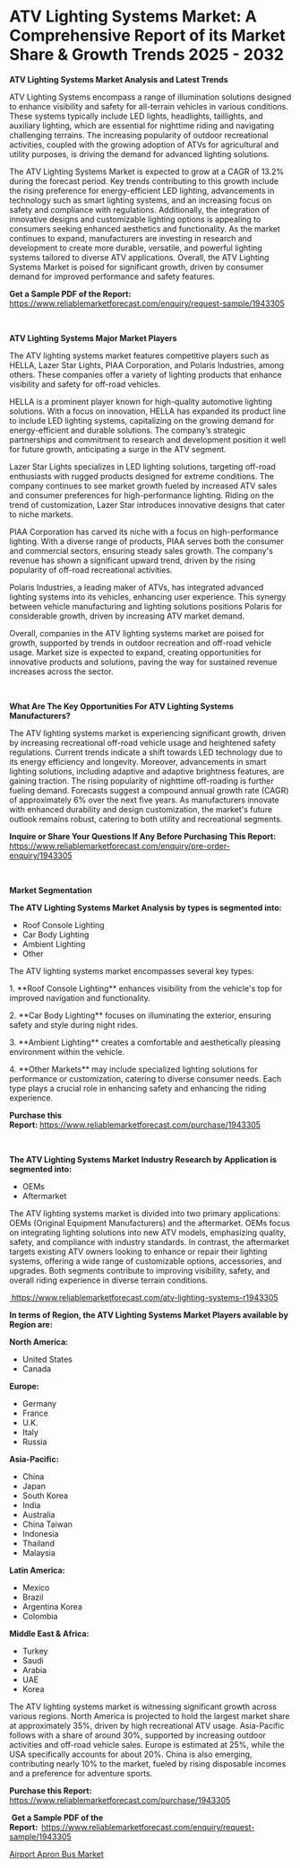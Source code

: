<p><h1>ATV Lighting Systems Market: A Comprehensive Report of its Market Share & Growth Trends 2025 - 2032</h1></p><p><strong>ATV Lighting Systems Market Analysis and Latest Trends</strong></p>
<p><p>ATV Lighting Systems encompass a range of illumination solutions designed to enhance visibility and safety for all-terrain vehicles in various conditions. These systems typically include LED lights, headlights, taillights, and auxiliary lighting, which are essential for nighttime riding and navigating challenging terrains. The increasing popularity of outdoor recreational activities, coupled with the growing adoption of ATVs for agricultural and utility purposes, is driving the demand for advanced lighting solutions.</p><p>The ATV Lighting Systems Market is expected to grow at a CAGR of 13.2% during the forecast period. Key trends contributing to this growth include the rising preference for energy-efficient LED lighting, advancements in technology such as smart lighting systems, and an increasing focus on safety and compliance with regulations. Additionally, the integration of innovative designs and customizable lighting options is appealing to consumers seeking enhanced aesthetics and functionality. As the market continues to expand, manufacturers are investing in research and development to create more durable, versatile, and powerful lighting systems tailored to diverse ATV applications. Overall, the ATV Lighting Systems Market is poised for significant growth, driven by consumer demand for improved performance and safety features.</p></p>
<p><strong>Get a Sample PDF of the Report:&nbsp;</strong> <a href="https://www.reliablemarketforecast.com/enquiry/request-sample/1943305?utm_campaign=2778&utm_medium=2&utm_source=Github&utm_content=ia&utm_term=30032025&utm_id=atv-lighting-systems">https://www.reliablemarketforecast.com/enquiry/request-sample/1943305</a></p>
<p>&nbsp;</p>
<p><strong>ATV Lighting Systems Major Market Players</strong></p>
<p><p>The ATV lighting systems market features competitive players such as HELLA, Lazer Star Lights, PIAA Corporation, and Polaris Industries, among others. These companies offer a variety of lighting products that enhance visibility and safety for off-road vehicles.</p><p>HELLA is a prominent player known for high-quality automotive lighting solutions. With a focus on innovation, HELLA has expanded its product line to include LED lighting systems, capitalizing on the growing demand for energy-efficient and durable solutions. The company’s strategic partnerships and commitment to research and development position it well for future growth, anticipating a surge in the ATV segment.</p><p>Lazer Star Lights specializes in LED lighting solutions, targeting off-road enthusiasts with rugged products designed for extreme conditions. The company continues to see market growth fueled by increased ATV sales and consumer preferences for high-performance lighting. Riding on the trend of customization, Lazer Star introduces innovative designs that cater to niche markets.</p><p>PIAA Corporation has carved its niche with a focus on high-performance lighting. With a diverse range of products, PIAA serves both the consumer and commercial sectors, ensuring steady sales growth. The company's revenue has shown a significant upward trend, driven by the rising popularity of off-road recreational activities.</p><p>Polaris Industries, a leading maker of ATVs, has integrated advanced lighting systems into its vehicles, enhancing user experience. This synergy between vehicle manufacturing and lighting solutions positions Polaris for considerable growth, driven by increasing ATV market demand.</p><p>Overall, companies in the ATV lighting systems market are poised for growth, supported by trends in outdoor recreation and off-road vehicle usage. Market size is expected to expand, creating opportunities for innovative products and solutions, paving the way for sustained revenue increases across the sector.</p></p>
<p>&nbsp;</p>
<p><strong>What Are The Key Opportunities For ATV Lighting Systems Manufacturers?</strong></p>
<p><p>The ATV lighting systems market is experiencing significant growth, driven by increasing recreational off-road vehicle usage and heightened safety regulations. Current trends indicate a shift towards LED technology due to its energy efficiency and longevity. Moreover, advancements in smart lighting solutions, including adaptive and adaptive brightness features, are gaining traction. The rising popularity of nighttime off-roading is further fueling demand. Forecasts suggest a compound annual growth rate (CAGR) of approximately 6% over the next five years. As manufacturers innovate with enhanced durability and design customization, the market's future outlook remains robust, catering to both utility and recreational segments.</p></p>
<p><strong>Inquire or Share Your Questions If Any Before Purchasing This Report:</strong> <a href="https://www.reliablemarketforecast.com/enquiry/pre-order-enquiry/1943305?utm_campaign=2778&utm_medium=2&utm_source=Github&utm_content=ia&utm_term=30032025&utm_id=atv-lighting-systems">https://www.reliablemarketforecast.com/enquiry/pre-order-enquiry/1943305</a></p>
<p>&nbsp;</p>
<p><strong>Market Segmentation</strong></p>
<p><strong>The ATV Lighting Systems Market Analysis by types is segmented into:</strong></p>
<p><ul><li>Roof Console Lighting</li><li>Car Body Lighting</li><li>Ambient Lighting</li><li>Other</li></ul></p>
<p><p>The ATV lighting systems market encompasses several key types: </p><p>1. **Roof Console Lighting** enhances visibility from the vehicle's top for improved navigation and functionality.  </p><p>2. **Car Body Lighting** focuses on illuminating the exterior, ensuring safety and style during night rides.  </p><p>3. **Ambient Lighting** creates a comfortable and aesthetically pleasing environment within the vehicle.  </p><p>4. **Other Markets** may include specialized lighting solutions for performance or customization, catering to diverse consumer needs. Each type plays a crucial role in enhancing safety and enhancing the riding experience.</p></p>
<p><strong>Purchase this Report:&nbsp;</strong><a href="https://www.reliablemarketforecast.com/purchase/1943305?utm_campaign=2778&utm_medium=2&utm_source=Github&utm_content=ia&utm_term=30032025&utm_id=atv-lighting-systems">https://www.reliablemarketforecast.com/purchase/1943305</a></p>
<p>&nbsp;</p>
<p><strong>The ATV Lighting Systems Market Industry Research by Application is segmented into:</strong></p>
<p><ul><li>OEMs</li><li>Aftermarket</li></ul></p>
<p><p>The ATV lighting systems market is divided into two primary applications: OEMs (Original Equipment Manufacturers) and the aftermarket. OEMs focus on integrating lighting solutions into new ATV models, emphasizing quality, safety, and compliance with industry standards. In contrast, the aftermarket targets existing ATV owners looking to enhance or repair their lighting systems, offering a wide range of customizable options, accessories, and upgrades. Both segments contribute to improving visibility, safety, and overall riding experience in diverse terrain conditions.</p></p>
<p><a href="https://www.reliablemarketforecast.com/atv-lighting-systems-r1943305?utm_campaign=2778&utm_medium=2&utm_source=Github&utm_content=ia&utm_term=30032025&utm_id=atv-lighting-systems">&nbsp;https://www.reliablemarketforecast.com/atv-lighting-systems-r1943305</a></p>
<p><strong>In terms of Region, the ATV Lighting Systems Market Players available by Region are:</strong></p>
<p>
    <p> <strong> North America: </strong>
        <ul>
            <li>United States</li>
            <li>Canada</li>
        </ul>
        </p> 
    <p> <strong> Europe: </strong>
        <ul>
            <li>Germany</li>
            <li>France</li>
            <li>U.K.</li>
            <li>Italy</li>
            <li>Russia</li>
        </ul>
        </p> 
    <p> <strong> Asia-Pacific: </strong>
        <ul>
            <li>China</li>
            <li>Japan</li>
            <li>South Korea</li>
            <li>India</li>
            <li>Australia</li>
            <li>China Taiwan</li>
            <li>Indonesia</li>
            <li>Thailand</li>
            <li>Malaysia</li>
        </ul>
        </p> 
    <p> <strong> Latin America: </strong>
        <ul>
            <li>Mexico</li>
            <li>Brazil</li>
            <li>Argentina Korea</li>
            <li>Colombia</li>
        </ul>
        </p> 
    <p> <strong> Middle East & Africa: </strong>
        <ul>
            <li>Turkey</li>
            <li>Saudi</li>
            <li>Arabia</li>
            <li>UAE</li>
            <li>Korea</li>
        </ul>
    </p>
    </p>
<p><p>The ATV lighting systems market is witnessing significant growth across various regions. North America is projected to hold the largest market share at approximately 35%, driven by high recreational ATV usage. Asia-Pacific follows with a share of around 30%, supported by increasing outdoor activities and off-road vehicle sales. Europe is estimated at 25%, while the USA specifically accounts for about 20%. China is also emerging, contributing nearly 10% to the market, fueled by rising disposable incomes and a preference for adventure sports.</p></p>
<p><strong>Purchase this Report: </strong><a href="https://www.reliablemarketforecast.com/purchase/1943305?utm_campaign=2778&utm_medium=2&utm_source=Github&utm_content=ia&utm_term=30032025&utm_id=atv-lighting-systems">https://www.reliablemarketforecast.com/purchase/1943305</a></p>
<p>&nbsp;<strong>Get a Sample PDF of the Report:&nbsp;&nbsp;</strong><a href="https://www.reliablemarketforecast.com/enquiry/request-sample/1943305?utm_campaign=2778&utm_medium=2&utm_source=Github&utm_content=ia&utm_term=30032025&utm_id=atv-lighting-systems">https://www.reliablemarketforecast.com/enquiry/request-sample/1943305</a></p>
<p><strong></strong></p>
<p><p><a href="https://github.com/akrachveslov/Market-Research-Report-List-1/blob/main/airport-apron-bus-market.md?utm_campaign=2778&utm_medium=2&utm_source=Github&utm_content=ia&utm_term=30032025&utm_id=atv-lighting-systems">Airport Apron Bus Market</a></p></p>